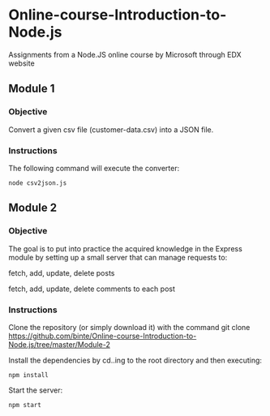 # Online-course-Introduction-to-Node.js
Assignments from a Node.JS online course by Microsoft through EDX website

## Module 1
### Objective
Convert a given csv file (customer-data.csv) into a JSON file.

### Instructions
The following command will execute the converter:

```
node csv2json.js
```

## Module 2 
### Objective
The goal is to put into practice the acquired knowledge in the Express module by setting up a small server that can manage requests to:

fetch, add, update, delete posts

fetch, add, update, delete comments to each post

### Instructions
Clone the repository (or simply download it) with the command git clone https://github.com/binte/Online-course-Introduction-to-Node.js/tree/master/Module-2

Install the dependencies by cd..ing to the root directory and then executing: 
```
npm install
```

Start the server: 
```
npm start
```
